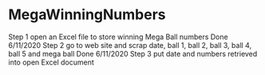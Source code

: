 # MegaWinningNumbers
Step 1 open an Excel file to store winning Mega Ball numbers
    Done 6/11/2020
Step 2 go to web site and scrap date, ball 1, ball 2, ball 3, ball 4, ball 5 and mega ball
    Done 6/11/2020
Step 3 put date and numbers retrieved into open Excel document

